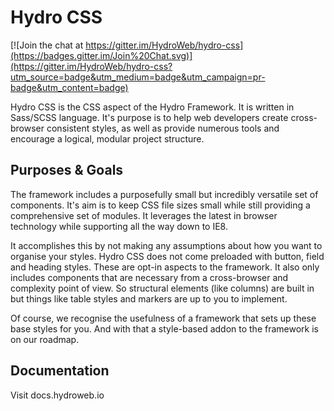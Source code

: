 # Hydro CSS

[![Join the chat at https://gitter.im/HydroWeb/hydro-css](https://badges.gitter.im/Join%20Chat.svg)](https://gitter.im/HydroWeb/hydro-css?utm_source=badge&utm_medium=badge&utm_campaign=pr-badge&utm_content=badge)

Hydro CSS is the CSS aspect of the Hydro Framework. It is written in Sass/SCSS language. It's purpose is to help web developers create cross-browser consistent styles, as well as provide numerous tools and encourage a logical, modular project structure.

## Purposes & Goals

The framework includes a purposefully small but incredibly versatile set of components. It's aim is to keep CSS file sizes small while still providing a comprehensive set of modules. It leverages the latest in browser technology while supporting all the way down to IE8.

It accomplishes this by not making any assumptions about how you want to organise your styles. Hydro CSS does not come preloaded with button, field and heading styles. These are opt-in aspects to the framework. It also only includes components that are necessary from a cross-browser and complexity point of view. So structural elements (like columns) are built in but things like table styles and markers are up to you to implement.

Of course, we recognise the usefulness of a framework that sets up these base styles for you. And with that a style-based addon to the framework is on our roadmap.

## Documentation

Visit docs.hydroweb.io